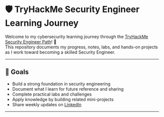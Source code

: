 # 🛡️ TryHackMe Security Engineer Learning Journey

Welcome to my cybersecurity learning journey through the [TryHackMe Security Engineer Path](https://tryhackme.com/path/outline/security-engineer-training)! 🚀  
This repository documents my progress, notes, labs, and hands-on projects as I work toward becoming a skilled Security Engineer.

---

## 🎯 Goals

- Build a strong foundation in security engineering
- Document what I learn for future reference and sharing
- Complete practical labs and challenges
- Apply knowledge by building related mini-projects
- Share weekly updates on [LinkedIn](#linkedin-updates)

---

